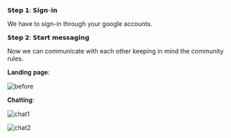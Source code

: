 𝗦𝘁𝗲𝗽 𝟭: 𝗦𝗶𝗴𝗻-𝗶𝗻

We have to sign-in through your google accounts.

𝗦𝘁𝗲𝗽 𝟮: 𝗦𝘁𝗮𝗿𝘁 𝗺𝗲𝘀𝘀𝗮𝗴𝗶𝗻𝗴

Now we can communicate with each other keeping in mind the community rules.





𝐋𝐚𝐧𝐝𝐢𝐧𝐠 𝐩𝐚𝐠𝐞:

![before](https://github.com/Saumyen10/InstantChat/assets/123822223/be78739e-665f-495d-95a3-1d425c196dbe)

𝐂𝐡𝐚𝐭𝐭𝐢𝐧𝐠:



![chat1](https://github.com/Saumyen10/InstantChat/assets/123822223/eaa8b96c-f8cf-4037-abde-77638fd19d71)

![chat2](https://github.com/Saumyen10/InstantChat/assets/123822223/8fcf2e6f-6fc3-4395-8e39-854ad5221db6)
